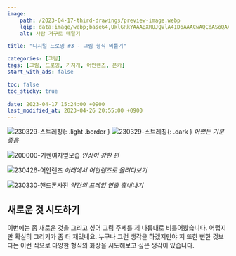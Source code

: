 ```yaml
---
image:
    path: /2023-04-17-third-drawings/preview-image.webp
    lqip: data:image/webp;base64,UklGRkYAAABXRUJQVlA4IDoAAACwAQCdASoQAAgAAgA0JaQAAtz+deMAAP7+fCmBZZn3+/ZORq9T+vedgOywrM/PuK61PMAYYBLZKgAA
    alt: 사람 거꾸로 매달기

title: "디지털 드로잉 #3 - 그림 형식 비틀기"

categories: [그림]
tags: [그림, 드로잉, 기지개, 어안렌즈, 폰카]
start_with_ads: false

toc: false
toc_sticky: true
 
date: 2023-04-17 15:24:00 +0900
last_modified_at: 2023-04-26 20:55:00 +0900
---
```


![230329-스트레칭](/drawing/230329-스트레칭.webp){: .light .border }
![230329-스트레칭](/drawing/230329-스트레칭.webp){: .dark }
_어쨌든 기분 좋음_

![200000-기쎈여자옆모습](/drawing/200000-기쎈여자옆모습.webp)
_인상이 강한 편_

![230426-어안렌즈](/drawing/230426-어안렌즈.webp)
_아래에서 어안렌즈로 올려다보기_

![230330-핸드폰사진](/drawing/230330-핸드폰사진.webp)
_약간의 프레임 연출 흉내내기_

## **새로운 것 시도하기**

이번에는 좀 새로운 것을 그리고 싶어 그림 주제를 제 나름대로 비틀어봤습니다. 어렵지만 확실히 그리기가 좀 더 재밌네요. 누구나 그런 생각을 하겠지만야 저 또한 뻔한 것보다는 이런 식으로 다양한 형식의 화상을 시도해보고 싶은 생각이 있습니다.
